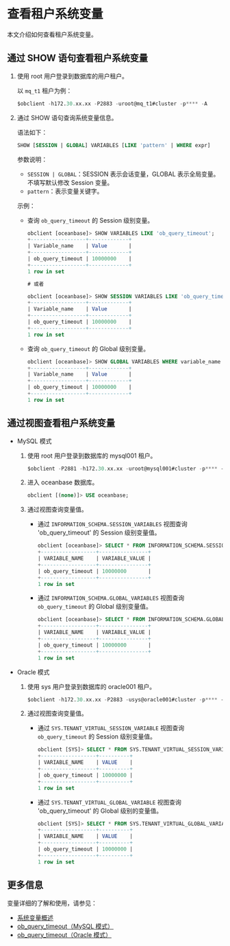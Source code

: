 # 查看租户系统变量

本文介绍如何查看租户系统变量。

## 通过 SHOW 语句查看租户系统变量

1. 使用 root 用户登录到数据库的用户租户。

   以 `mq_t1`  租户为例：

    ```sql
    $obclient -h172.30.xx.xx -P2883 -uroot@mq_t1#cluster -p**** -A
    ```

2. 通过 SHOW 语句查询系统变量信息。

   语法如下：

   ```sql
   SHOW [SESSION | GLOBAL] VARIABLES [LIKE 'pattern' | WHERE expr]
   ```

   参数说明：

   * `SESSION | GLOBAL`：SESSION 表示会话变量，GLOBAL 表示全局变量。不填写默认修改 Session 变量。
   * `pattern`：表示变量关键字。

   示例：

   * 查询 `ob_query_timeout` 的 Session 级别变量。

      ```sql
      obclient [oceanbase]> SHOW VARIABLES LIKE 'ob_query_timeout';
      +------------------+-------------+
      | Variable_name    | Value       |
      +------------------+-------------+
      | ob_query_timeout | 10000000    |
      +------------------+-------------+
      1 row in set
      
      # 或者

      obclient [oceanbase]> SHOW SESSION VARIABLES LIKE 'ob_query_timeout';
      +------------------+-------------+
      | Variable_name    | Value       |
      +------------------+-------------+
      | ob_query_timeout | 10000000    |
      +------------------+-------------+
      1 row in set
      ```

   * 查询 `ob_query_timeout` 的 Global 级别变量。

      ```sql
      obclient [oceanbase]> SHOW GLOBAL VARIABLES WHERE variable_name LIKE 'ob_query_timeout';
      +------------------+-------------+
      | Variable_name    | Value       |
      +------------------+-------------+
      | ob_query_timeout | 10000000    |
      +------------------+-------------+
      1 row in set
      ```

## 通过视图查看租户系统变量

* MySQL 模式

  1. 使用 root 用户登录到数据库的 mysql001 租户。

      ```sql
      $obclient -P2881 -h172.30.xx.xx -uroot@mysql001#cluster -p**** -A -Doceanbase
      ```

  2. 进入 oceanbase 数据库。

      ```sql
      obclient [(none)]> USE oceanbase;
      ```

  3. 通过视图查询变量值。

     * 通过 `INFORMATION_SCHEMA.SESSION_VARIABLES` 视图查询 'ob_query_timeout' 的 Session 级别变量值。

        ```sql
        obclient [oceanbase]> SELECT * FROM INFORMATION_SCHEMA.SESSION_VARIABLES WHERE VARIABLE_NAME = 'ob_query_timeout';
        +------------------+----------------+
        | VARIABLE_NAME    | VARIABLE_VALUE |
        +------------------+----------------+
        | ob_query_timeout | 10000000       |
        +------------------+----------------+
        1 row in set
        ```

     * 通过 `INFORMATION_SCHEMA.GLOBAL_VARIABLES` 视图查询 `ob_query_timeout` 的 Global 级别变量值。

        ```sql
        obclient [oceanbase]> SELECT * FROM INFORMATION_SCHEMA.GLOBAL_VARIABLES WHERE VARIABLE_NAME = 'ob_query_timeout';
        +------------------+----------------+
        | VARIABLE_NAME    | VARIABLE_VALUE |
        +------------------+----------------+
        | ob_query_timeout | 10000000       |
        +------------------+----------------+
        1 row in set
        ```

* Oracle 模式

  1. 使用 sys 用户登录到数据库的 oracle001 租户。

      ```sql
      $obclient -h172.30.xx.xx -P2883 -usys@oracle001#cluster -p**** -A
      ```

  2. 通过视图查询变量值。

     * 通过 `SYS.TENANT_VIRTUAL_SESSION_VARIABLE` 视图查询 `ob_query_timeout` 的 Session 级别变量值。

        ```sql
        obclient [SYS]> SELECT * FROM SYS.TENANT_VIRTUAL_SESSION_VARIABLE WHERE VARIABLE_NAME = 'ob_query_timeout';
        +------------------+----------+
        | VARIABLE_NAME    | VALUE    |
        +------------------+----------+
        | ob_query_timeout | 10000000 |
        +------------------+----------+
        1 row in set
        ```

     * 通过 `SYS.TENANT_VIRTUAL_GLOBAL_VARIABLE` 视图查询 'ob_query_timeout' 的 Global 级别的变量值。

        ```sql
        obclient [SYS]> SELECT * FROM SYS.TENANT_VIRTUAL_GLOBAL_VARIABLE WHERE VARIABLE_NAME = 'ob_query_timeout';
        +------------------+----------+
        | VARIABLE_NAME    | VALUE    |
        +------------------+----------+
        | ob_query_timeout | 10000000 |
        +------------------+----------+
        1 row in set
        ```

## 更多信息

变量详细的了解和使用，请参见：

* [系统变量概述](../../../7.reference/5.system-reference/2.system-variable-of-mysql-mode/1.overview-of-system-variables-of-mysql-mode.md)
* [ob_query_timeout（MySQL 模式）](../../../7.reference/5.system-reference/2.system-variable-of-mysql-mode/90.ob_query_timeout-of-mysql-mode.md)
* [ob_query_timeout（Oracle 模式）](../../../7.reference/5.system-reference/3.system-variable-of-oracle-mode/89.ob_query_timeout-of-oracle-mode.md)